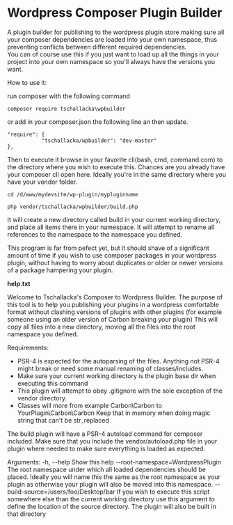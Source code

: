 # Wordpress Composer Plugin Builder

A plugin builder for publishing to the wordpress plugin store making sure all your composer dependencies are loaded into your own namespace, thus preventing conflicts between different required dependencies.  
You can of course use this if you just want to load up all the things in your project into your own namespace so you'll always have the versions you want.  

How to use it:

run composer with the following command

    composer require tschallacka\wpbuilder

or add in your composer.json the following line an then update.
```
"require": {
           "tschallacka/wpbuilder": "dev-master"
},
```

Then to execute it browse in your favorite cli(bash, cmd, command.com) to the directory where you wish to execute this. Chances are you already have your composer cli open here. Ideally you're in the same directory where you have your vendor folder.

    cd /d/www/mydevsite/wp-plugin/mypluginname

    php vendor/tschallacka/wpbuilder/build.php

It will create a new directory called build in your current working directory, and place all items there in your namespace. It will attempt to rename all references to the namespace  to the namespace you defined.

This program is far from pefect yet, but it should shave of a significant amount of time if you wish to use composer packages in your wordpress plugin, without having to worry about duplicates or older or newer versions of a package hampering your plugin.

**help.txt**

Welcome to Tschallacka's Composer to Wordpress Builder.
The purpose of this tool is to help you publishing your plugins in a wordpress
comfortable format without clashing versions of plugins with other plugins
(for example someone using an older version of Carbon breaking your plugin)
This will copy all files into a new directory, moving all the files into
the root namespace you defined.

Requirements:
- PSR-4 is expected for the autoparsing of the files. Anything not PSR-4 might
  break or need some manual renaming of classes/includes.
- Make sure your current working directory is the plugin base dir when
  executing this command
- This plugin will attempt to obey .gitignore with the sole exception
  of the vendor directory.
- Classes will more from example Carbon\Carbon to YourPlugin\Carbon\Carbon
  Keep that in memory when doing magic string that can't be str_replaced
  
The build plugin will have a PSR-4 autoload command for composer included.
Make sure that you include the vendor/autoload.php file in your plugin where
needed to make sure everything is loaded as expected.

Arguments:
-h, --help Show this help
--root-namespace=WordpressPlugin The root namespace under which all
   loaded dependencies should be placed.
   Ideally you will name this the same as the root namespace as your plugin
   as otherwise your plugin will also be moved into this namespace.
--build-source=/users/foo/Desktop/bar  If you wish to execute this script somewhere else 
   than the current working directory use this argument to define the 
   location of the source directory. The plugin will also be built in that
   directory


